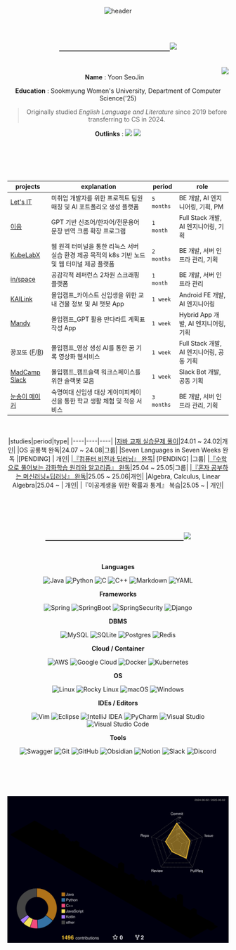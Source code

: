 <div align="center">

![header](https://capsule-render.vercel.app/api?type=waving&color=0:7F7FD5,50:86A8E7,100:91EAE4&customColorList=&height=300&section=header&text=🐬&fontSize=90)
</div>
<br>

<h2 align="center">
  
  <a href="https://git.io/typing-svg">
    &emsp;&emsp;&emsp;&emsp;&emsp;&emsp;&emsp;&emsp;&emsp;&emsp;&emsp;&emsp;<img src="https://readme-typing-svg.demolab.com?font=Pacifico&pause=1000&color=8DCCF7&random=false&width=435&lines=%F0%9F%90%AC+Bio">
  </a>
</h2>

<br>
<img align='right' src="http://mazassumnida.wtf/api/v2/generate_badge?boj=yoon0509"> 
<div align="center">

**Name** : Yoon SeoJin

**Education** : Sookmyung Women's University, Department of Computer Science('25)
>Originally studied *English Language and Literature* since 2019 before transferring to CS in 2024.

**Outlinks** : <a href=""><img src="https://img.shields.io/badge/Notion-%23000000.svg?style=plastic&logo=notion&logoColor=white"/></a> <a href="https://velog.io/@y00nsj"><img src="https://img.shields.io/badge/velog-20C997.svg?style=plastic&logo=velog&logoColor=white"/></a>
<br>
<br>
<br>
<br>
<br>
<br>


|projects|explanation|period|role|
|----|----|----|----|
|[Let's IT](https://github.com/LetsIT-BE)|미취업 개발자를 위한 프로젝트 팀원 매칭 및 AI 포트폴리오 생성 플랫폼|`5 months`|BE 개발, AI 엔지니어링, 기획, PM|
|[이음](https://github.com/Y00NSJ/AIF24-2)|GPT 기반 신조어/한자어/전문용어 문장 번역 크롬 확장 프로그램|`1 month`|Full Stack 개발, AI 엔지니어링, 기획|
|[KubeLabX](https://github.com/KubeLabX)|웹 원격 터미널을 통한 리눅스 서버 실습 환경 제공 목적의 k8s 기반 노드 및 웹 터미널 제공 플랫폼|`2 months`|BE 개발, 서버 인프라 관리, 기획|
|[in/space](https://github.com/2024-2-SOLUX-in-space/inspace-backend)|공감각적 레퍼런스 2차원 스크래핑 플랫폼|`1 month`|BE 개발, 서버 인프라 관리|
|[KAILink](https://github.com/jmnew03/KAILink)|몰입캠프_카이스트 신입생을 위한 교내 건물 정보 및 AI 챗봇 App|`1 week`|Android FE 개발, AI 엔지니어링|
|[Mandy](https://github.com/Y00NSJ/Mandy_FE_expo)|몰입캠프_GPT 활용 만다라트 계획표 작성 App|`1 week`|Hybrid App 개발, AI 엔지니어링, 기획|
|꿍꼬또 ([F](https://github.com/Y00NSJ/kkd-FE "레포지토리 바로가기")/[B](https://github.com/Y00NSJ/kkd-BE))|몰입캠프_영상 생성 AI를 통한 꿈 기록 영상화 웹서비스|`1 week`|Full Stack 개발, AI 엔지니어링, 공동 기획|
|[MadCamp Slack](https://github.com/KangGunn/Madcamp_Week4)|몰입캠프_캠프슬랙 워크스페이스를 위한 슬랙봇 모음|`1 week`|Slack Bot 개발, 공동 기획|
|[눈송이 메이커](https://github.com/SnowFlakeMaker)|숙명여대 신입생 대상 게이미피케이션을 통한 학교 생활 체험 및 적응 서비스 |`3 months`|BE 개발, 서버 인프라 관리, 기획|


<br><br>
|studies|period|type|
|----|----|----|
|[자바 교재 실습문제 풀이](https://github.com/Y00NSJ/2023-2.Java)|24.01 ~ 24.02|개인|
|OS 공룡책 완독|24.07 ~ 24.08|그룹|
|Seven Languages in Seven Weeks 완독 |[PENDING] | 개인|
|[『컴퓨터 비전과 딥러닝』 완독](https://github.com/Y00NSJ/CV-DL)| [PENDING] |그룹|
|[『수학으로 풀어보는 강화학습 원리와 알고리즘』 완독](https://github.com/Y00NSJ/RL)|25.04 ~ 25.05|그룹|
|[『혼자 공부하는 머신러닝+딥러닝』 완독](https://github.com/Y00NSJ/MLDL_intro)|25.05 ~ 25.06|개인|
|Algebra, Calculus, Linear Algebra|25.04 ~ | 개인|
|『이공계생을 위한 확률과 통계』 복습|25.05 ~ | 개인|

<br><br><br>

<h2 align="center">
  
  <a href="https://git.io/typing-svg">
&emsp;&emsp;&emsp;&emsp;&emsp;&emsp;&emsp;&emsp;&emsp;&emsp;&emsp;&emsp;&emsp;&emsp;&emsp;<img src="https://readme-typing-svg.demolab.com?font=Pacifico&pause=1000&color=8DCCF7&random=false&width=435&lines=%F0%9F%92%BB+Skills">
  </a>
</h2>
<br>

**Languages**

  ![Java](https://img.shields.io/badge/java-%23ED8B00.svg?style=plastic&logo=openjdk&logoColor=white) ![Python](https://img.shields.io/badge/python-3670A0?style=plastic&logo=python&logoColor=ffdd54) ![C](https://img.shields.io/badge/c-%2300599C.svg?style=plastic&logo=c&logoColor=white) ![C++](https://img.shields.io/badge/c++-%2300599C.svg?style=plastic&logo=c%2B%2B&logoColor=white) ![Markdown](https://img.shields.io/badge/markdown-%23000000.svg?style=plastic&logo=markdown&logoColor=white) ![YAML](https://img.shields.io/badge/yaml-%23ffffff.svg?style=plastic&logo=yaml&logoColor=151515)

**Frameworks**

  ![Spring](https://img.shields.io/badge/spring-%236DB33F.svg?style=plastic&logo=spring&logoColor=white) ![SpringBoot](https://img.shields.io/badge/springboot-6DB33F?style=plastic&logo=springboot&logoColor=white) ![SpringSecurity](https://img.shields.io/badge/springsecurity-6DB33F?style=plastic&logo=springsecurity&logoColor=white) ![Django](https://img.shields.io/badge/django-%23092E20.svg?style=plastic&logo=django&logoColor=white)

**DBMS**

  ![MySQL](https://img.shields.io/badge/mysql-4479A1.svg?style=plastic&logo=mysql&logoColor=white) ![SQLite](https://img.shields.io/badge/sqlite-%2307405e.svg?style=plastic&logo=sqlite&logoColor=white) ![Postgres](https://img.shields.io/badge/postgres-%23316192.svg?style=plastic&logo=postgresql&logoColor=white) ![Redis](https://img.shields.io/badge/redis-%23DD0031.svg?style=plastic&logo=redis&logoColor=white)

**Cloud / Container**

  ![AWS](https://img.shields.io/badge/AWS-%23FF9900.svg?style=plastic&logo=amazon-aws&logoColor=white) ![Google Cloud](https://img.shields.io/badge/GoogleCloud-%234285F4.svg?style=plastic&logo=google-cloud&logoColor=white) ![Docker](https://img.shields.io/badge/docker-%230db7ed.svg?style=plastic&logo=docker&logoColor=white) ![Kubernetes](https://img.shields.io/badge/kubernetes-%23326ce5.svg?style=plastic&logo=kubernetes&logoColor=white)


**OS**

  ![Linux](https://img.shields.io/badge/Linux-FCC624?style=plastic&logo=linux&logoColor=black) ![Rocky Linux](https://img.shields.io/badge/-Rocky%20Linux-%2310B981?style=plastic&logo=rockylinux&logoColor=white) ![macOS](https://img.shields.io/badge/mac%20os-000000?style=plastic&logo=macos&logoColor=F0F0F0) ![Windows](https://img.shields.io/badge/Windows-0078D6?style=plastic&logo=windows&logoColor=white)


**IDEs / Editors**

  ![Vim](https://img.shields.io/badge/VIM-%2311AB00.svg?style=plastic&logo=vim&logoColor=white) ![Eclipse](https://img.shields.io/badge/Eclipse-FE7A16.svg?style=plastic&logo=Eclipse&logoColor=white) ![IntelliJ IDEA](https://img.shields.io/badge/IntelliJIDEA-000000.svg?style=plastic&logo=intellij-idea&logoColor=white) ![PyCharm](https://img.shields.io/badge/pycharm-143?style=plastic&logo=pycharm&logoColor=black&color=black&labelColor=green) ![Visual Studio](https://img.shields.io/badge/Visual%20Studio-5C2D91.svg?style=plastic&logo=visual-studio&logoColor=white) ![Visual Studio Code](https://img.shields.io/badge/Visual%20Studio%20Code-0078d7.svg?style=plastic&logo=visual-studio-code&logoColor=white)


**Tools**

  ![Swagger](https://img.shields.io/badge/-Swagger-%23Clojure?style=plastic&logo=swagger&logoColor=white) ![Git](https://img.shields.io/badge/git-%23F05033.svg?style=plastic&logo=git&logoColor=white) ![GitHub](https://img.shields.io/badge/github-%23121011.svg?style=plastic&logo=github&logoColor=white)
  ![Obsidian](https://img.shields.io/badge/Obsidian-%23483699.svg?style=plastic&logo=obsidian&logoColor=white) ![Notion](https://img.shields.io/badge/Notion-%23000000.svg?style=plastic&logo=notion&logoColor=white)  ![Slack](https://img.shields.io/badge/Slack-4A154B?style=plastic&logo=slack&logoColor=white) ![Discord](https://img.shields.io/badge/Discord-%235865F2.svg?style=plastic&logo=discord&logoColor=white) 
</div>

<br>
<br>
<br>
<h2></h2>

![](./profile-3d-contrib/profile-night-rainbow.svg)

<!-- badges -->


<!-- links -->



<!--
**Y00NSJ/Y00NSJ** is a ✨ _special_ ✨ repository because its `README.md` (this file) appears on your GitHub profile.

Here are some ideas to get you started:

- 🔭 I’m currently working on ...
- 🌱 I’m currently learning ...
- 👯 I’m looking to collaborate on ...
- 🤔 I’m looking for help with ...
- 💬 Ask me about ...
- 📫 How to reach me: ...
- 😄 Pronouns: ...
- ⚡ Fun fact: ...
-->
